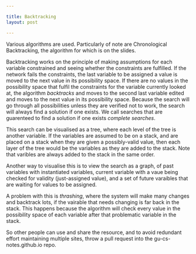 ```yaml
---

title: Backtracking
layout: post

---
```


Various algorithms are used. 
Particularly of note are Chronological Backtracking, the algorithm for which is on the slides. 

Backtracking works on the principle of making assumptions for each variable constrained and seeing whether the constraints are fulfilled. 
If the network fails the constraints, the last variable to be assigned a value is moved to the next value in its possibility space. 
If there are no values in the possibility space that fulfil the constraints for the variable currently looked at, the algorithm *backtracks* and moves to the second last variable edited and moves to the next value in its possibility space. 
Because the search will go through all possibilities unless they are verified not to work, the search will always find a solution if one exists. 
We call searches that are guarenteed to find a solution if one exists *complete searches*. 

This search can be visualised as a tree, where each level of the tree is another variable. 
If the variables are assumed to be on a stack, and are placed on a stack when they are given a possibly-valid value, then each layer of the tree would be the variables as they are added to the stack. 
Note that varibles are always added to the stack in the same order. 

Another way to visualise this is to view the search as a graph, of past variables with instantiated variables, current variable with a vaue being checked for validity (just-assigned value), and a set of future varaibles that are waiting for values to be assigned. 

A problem with this is *thrashing*, where the system will make many changes and backtrack lots, if the vairable that needs changing is far back in the stack. This happens because the algorithm will check every value in the possibility space of each variable after that problematic variable in the stack. 

So other people can use and share the resource, and to avoid redundant effort maintaining multiple sites, throw a pull request into the gu-cs-notes.github.io repo. 


